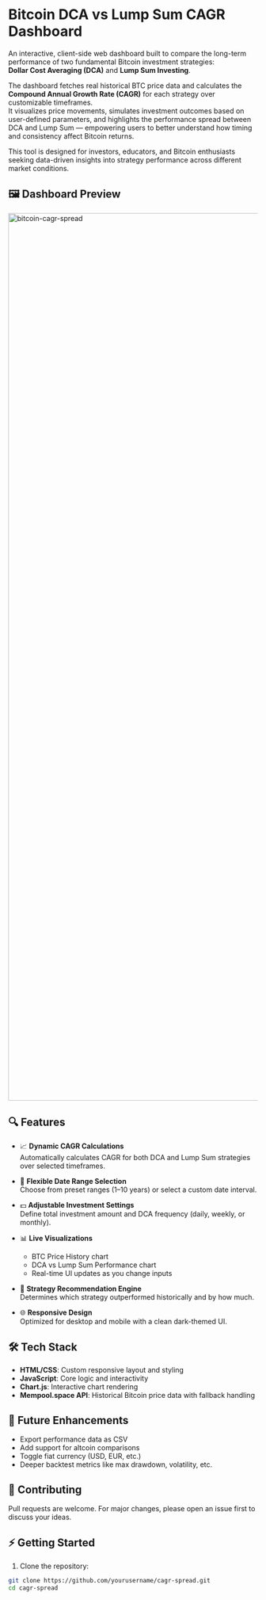# Bitcoin DCA vs Lump Sum CAGR Dashboard

An interactive, client-side web dashboard built to compare the long-term performance of two fundamental Bitcoin investment strategies:  
**Dollar Cost Averaging (DCA)** and **Lump Sum Investing**.

The dashboard fetches real historical BTC price data and calculates the **Compound Annual Growth Rate (CAGR)** for each strategy over customizable timeframes.  
It visualizes price movements, simulates investment outcomes based on user-defined parameters, and highlights the performance spread between DCA and Lump Sum — empowering users to better understand how timing and consistency affect Bitcoin returns.

This tool is designed for investors, educators, and Bitcoin enthusiasts seeking data-driven insights into strategy performance across different market conditions.

## 🖼️ Dashboard Preview

<img width="1792" alt="bitcoin-cagr-spread" src="https://github.com/user-attachments/assets/6c95e8cf-eb6a-4a22-9395-fe122c584d49" />

## 🔍 Features

- 📈 **Dynamic CAGR Calculations**  
  Automatically calculates CAGR for both DCA and Lump Sum strategies over selected timeframes.

- 📅 **Flexible Date Range Selection**  
  Choose from preset ranges (1–10 years) or select a custom date interval.

- 💵 **Adjustable Investment Settings**  
  Define total investment amount and DCA frequency (daily, weekly, or monthly).

- 📊 **Live Visualizations**  
  - BTC Price History chart  
  - DCA vs Lump Sum Performance chart  
  - Real-time UI updates as you change inputs

- 🎯 **Strategy Recommendation Engine**  
  Determines which strategy outperformed historically and by how much.

- 🌐 **Responsive Design**  
  Optimized for desktop and mobile with a clean dark-themed UI.

## 🛠️ Tech Stack

- **HTML/CSS**: Custom responsive layout and styling  
- **JavaScript**: Core logic and interactivity  
- **Chart.js**: Interactive chart rendering  
- **Mempool.space API**: Historical Bitcoin price data with fallback handling

## 🚀 Future Enhancements

* Export performance data as CSV
* Add support for altcoin comparisons
* Toggle fiat currency (USD, EUR, etc.)
* Deeper backtest metrics like max drawdown, volatility, etc.

## 🤝 Contributing

Pull requests are welcome. For major changes, please open an issue first to discuss your ideas.

## ⚡ Getting Started

1. Clone the repository:

```bash
git clone https://github.com/yourusername/cagr-spread.git
cd cagr-spread

